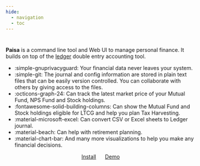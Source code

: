 ```yaml
---
hide:
  - navigation
  - toc
---
```


#

**Paisa** is a command line tool and Web UI to manage personal
finance. It builds on top of the [ledger](https://www.ledger-cli.org/) double entry accounting
tool.

- :simple-gnuprivacyguard: Your financial data never leaves your system.
- :simple-git: The journal and config information are stored in plain text files
  that can be easily version controlled. You can collaborate with
  others by giving access to the files.
- :octicons-graph-24: Can track the latest market price of your Mutual Fund, NPS Fund
  and Stock holdings.
- :fontawesome-solid-building-columns: Can show the Mutual Fund and Stock holdings eligible for LTCG and
  help you plan Tax Harvesting.
- :material-microsoft-excel: Can convert CSV or Excel sheets to Ledger journal.
- :material-beach: Can help with retirement planning.
- :material-chart-bar: And many more visualizations to help you make any financial
  decisions.

<p style="text-align: center; margin-top: 10px">
  <a class="md-button md-button--primary" style="margin-right: 20px;" href="/getting-started/installation/">Install</a>
  <a class="md-button md-button--primary" href="https://demo.paisa.fyi">Demo</a>
</p>
